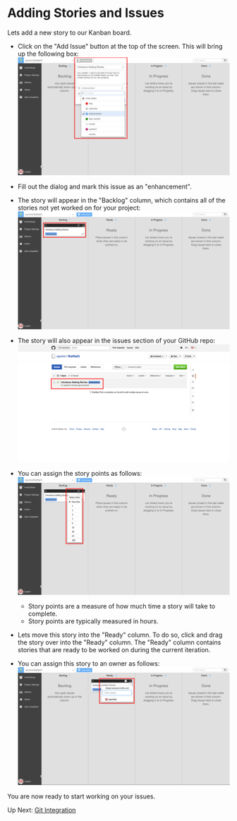 # Adding Stories and Issues

Lets add a new story to our Kanban board. 

- Click on the "Add Issue" button at the top of the screen. This will bring up the following box:
![Add Story](/images/w_add_story.png?raw=true "Add Story")
- Fill out the dialog and mark this issue as an "enhancement". 

- The story will appear in the "Backlog" column, which contains all of the stories not yet worked on for your project:
![Story In Backlog](/images/w_story_backlog.png?raw=true "Story In Backlog")

- The story will also appear in the issues section of your GitHub repo:
![Story In GitHub](/images/gh_story_in_issues.png?raw=true "Story In GitHub")

- You can assign the story points as follows:
![Assign Points](/images/w_assign_points.png?raw=true "Assign Points")
	- Story points are a measure of how much time a story will take to complete. 
	- Story points are typically measured in hours.
- Lets move this story into the "Ready" column. To do so, click and drag the story over into the "Ready" column. The "Ready" column contains stories that are ready to be worked on during the current iteration.
- You can assign this story to an owner as follows:
![Assign Story](/images/w_assign_story.png?raw=true "Assign Story")

You are now ready to start working on your issues.

Up Next: [Git Integration](https://github.com/rpcrimi/WaffleIO/blob/master/markdown/git_integration.md)

